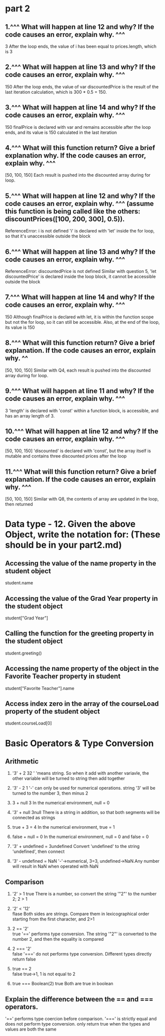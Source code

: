 # part 2

##  1.^^^ What will happen at line 12 and why? If the code causes an error, explain why. ^^^
3
After the loop ends, the value of i has been equal to prices.length, which is 3

##  2.^^^ What will happen at line 13 and why? If the code causes an error, explain why. ^^^
150
After the loop ends, the value of var discountedPrice is the result of the last iteration calculation, which is 300 * 0.5 = 150.

##  3.^^^ What will happen at line 14 and why? If the code causes an error, explain why. ^^^
150
finalPrice is declared with var and remains accessible after the loop ends, and its value is 150 calculated in the last iteration

##  4.^^^ What will this function return? Give a brief explanation why. If the code causes an error, explain why. ^^^
[50, 100, 150]
Each result is pushed into the discounted array during  for loop.

##  5.^^^ What will happen at line 12 and why?  If the code causes an error, explain why. ^^^ (assume this function is being called like the others: discountPrices([100, 200, 300], 0.5)).
ReferenceError: i is not defined
'i' is declared with 'let' inside the for loop, so that it's unaccessible outside the block

##  6.^^^ What will happen at line 13 and why? If the code causes an error, explain why. ^^^
ReferenceError: discountedPrice is not defined
Similar with question 5, 'let discountedPrice' is declared inside the loop block, it cannot be accessible outside the block

##  7.^^^ What will happen at line 14 and why? If the code causes an error, explain why. ^^^
150
Although finalPrice is declared with let, it is within the function scope but not the for loop, so it can still be accessible. Also, at the end of the loop, its value is 150

##  8.^^^ What will this function return? Give a brief explanation. If the code causes an error, explain why. ^^
[50, 100, 150]
Similar with Q4, each result is pushed into the discounted array during  for loop.

##  9.^^^ What will happen at line 11 and why? If the code causes an error, explain why. ^^^
3
'length' is declared with 'const' within a function block, is accessible, and has an array length of 3.


##  10.^^^ What will happen at line 12 and why? If the code causes an error, explain why. ^^^
[50, 100, 150]
'discounted' is declared with 'const', but the array itself is mutable and contains three discounted prices after the loop

##  11.^^^ What will this function return? Give a brief explanation. If the code causes an error, explain why. ^^^
[50, 100, 150]
Similar with Q8, the contents of array are updated in the loop, then returned


#  Data type - 12. Given the above Object, write the notation for:  (These should be in your part2.md)

##  Accessing the value of the name property in the student object
student.name

##  Accessing the value of the Grad Year property in the student object
student["Grad Year"]

##  Calling the function for the greeting property in the student object
student.greeting()

##  Accessing the name property of the object in the Favorite Teacher property in student
student["Favorite Teacher"].name

##  Access index zero in the array of the courseLoad property of the student object
student.courseLoad[0]


# Basic Operators & Type Conversion

##  Arithmetic
1. '3' + 2 
   32
' 'means string. So when it add with another variavle, the other variable will be turned to string then add together

2. '3' - 2 
   1
'-' can only be used for numerical operations. string '3' will be turned to the number 3, then minus 2

3. 3 + null 
   3
In the numerical environment, null = 0

4. '3' + null
   3null
There is a string in addition, so that both segments will be connected as strings

5. true + 3 =
   4
In the numerical environment, true = 1

6. false + null =
   0
In the numerical environment, null = 0 and false = 0

7. '3' + undefined =
   3undefined
Convert 'undefined' to the string 'undefined', then connect

8. '3' - undefined =
    NaN
'-'->numerical, 3=3, undefined->NaN.Any number will result in NaN when operated with NaN

## Comparison
1. '2' > 1 
   true
There is a number, so convert the string '"2"' to the number 2; 2 > 1

1. '2' < '12'  
   flase
Both sides are strings. Compare them in lexicographical order starting from the first character, and 2>1

1. 2 == '2'    
   true
'==' performs type conversion. The string '"2"' is converted to the number 2, and then the equality is compared

4. 2 === '2'   
   false
'===' do not performs type conversion. Different types directly return false

5. true == 2   
   false
true->1, 1 is not equal to 2

6. true === Boolean(2) 
   true
Both are true in boolean

## Explain the difference between the == and === operators.
'==' performs type coercion before comparison. 
'===' is strictly equal and does not perform type conversion. only return true when the types and values are both the same